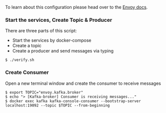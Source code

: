 To learn about this configuration please head over
to the [Envoy docs](https://www.envoyproxy.io/docs/envoy/latest/configuration/listeners/network_filters/kafka_broker_filter).

### Start the services, Create Topic & Producer
There are three parts of this script:
- Start the services by docker-compose
- Create a topic
- Create a producer and send messages via typing
```console
$ ./verify.sh
```

### Create Consumer
Open a new terminal window and create the consumer to receive messages
```console
$ export TOPIC="envoy.kafka.broker"
$ echo "> [Kafka-broker] Consumer is receiving messages..."
$ docker exec kafka kafka-console-consumer --bootstrap-server localhost:19092 --topic $TOPIC --from-beginning
```
